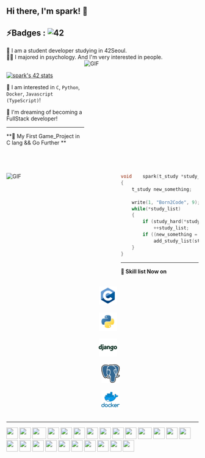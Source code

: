 ## Hi there, I'm spark! 👋


**⚡️Badges :** ![42](https://badgen.net/badge/Born2Code/spark/blue?cache=86400&icon=https://meta.intra.42.fr/assets/42_logo-7dfc9110a5319a308863b96bda33cea995046d1731cebb735e41b16255106c12.svg)
---

🌱 I am a student developer studying in 42Seoul.  
🏃🏻  I majored in psychology. And I'm very interested in people.  
<img align="right" alt="GIF" src="https://github.com/abhisheknaiidu/abhisheknaiidu/blob/master/code.gif?raw=true" width="300" height="295" />
<br/>

[![spark's 42 stats](https://badge42.herokuapp.com/api/stats/spark)](https://github.com/JaeSeoKim/badge42)

🙈 I am interested in `C`, `Python`,  `Docker`, `Javascript (TypeScript)`! 

🚀 I'm dreaming of becoming a FullStack developer!


---

**🚧 My First Game_Project in C lang && Go Further **

<img align="left" alt="GIF" src="https://postfiles.pstatic.net/MjAyMTA2MjFfMjM0/MDAxNjI0MjAzODQzNjM0.yC5IomTuP5ny29UEW2ltP9gwsB5WsKtlCckjrHDevCIg.oob1y8Fvp-cau8g0lpByyLQXBcGXLFTeLIjAaLScGkkg.GIF.123gk/ezgif.com-gif-maker_(1).gif" width="300" height="295" />
<br/>

```c
void	spark(t_study *study_list)
{
    t_study new_something;
    
    write(1, "Born2Code", 9);
    while(*study_list)
    {
        if (study_hard(*study_list) == DONE)
            ++study_list;
        if ((new_something = find_new_something()))
            add_study_list(study_list, new_something);
    }
}
```

---

**👷 Skill list Now on**

<div align="center" >
  <code>
    <img src="https://raw.githubusercontent.com/github/explore/80688e429a7d4ef2fca1e82350fe8e3517d3494d/topics/c/c.png" height="48" alt="C"/>
  </code>
  <code>
    <img src="https://raw.githubusercontent.com/github/explore/80688e429a7d4ef2fca1e82350fe8e3517d3494d/topics/python/python.png" height="48" alt="python"/>
  </code>
  <code>
    <img src="https://raw.githubusercontent.com/github/explore/80688e429a7d4ef2fca1e82350fe8e3517d3494d/topics/django/django.png" height="48" alt="django"/>
  </code>
  <code>
      <img src="https://raw.githubusercontent.com/github/explore/80688e429a7d4ef2fca1e82350fe8e3517d3494d/topics/postgresql/postgresql.png" height="48" alt="postgresql"/>
  </code>
  <code>
      <img src="https://raw.githubusercontent.com/github/explore/80688e429a7d4ef2fca1e82350fe8e3517d3494d/topics/docker/docker.png" height="48" alt="docker"/>
  </code>
</div>

---

<div>
    <img src="https://cultofthepartyparrot.com/parrots/hd/githubparrot.gif" width="30" height="30"/>
    <img src="https://cultofthepartyparrot.com/flags/hd/indiaparrot.gif" width="30" height="30"/>
    <img src="https://cultofthepartyparrot.com/parrots/asyncparrot.gif" width="36" height="30"/>
    <img src="https://cultofthepartyparrot.com/parrots/exceptionallyfastparrot.gif" width="30" height="30"/>
    <img src="https://cultofthepartyparrot.com/parrots/hd/60fpsparrot.gif" width="30" height="30"/>
    <img src="https://cultofthepartyparrot.com/parrots/hd/jumpingparrot.gif" width="30" height="30"/>
    <img src="https://cultofthepartyparrot.com/parrots/hd/opensourceparrot.gif" width="30" height="30"/>
    <img src="https://cultofthepartyparrot.com/parrots/hd/dealwithitnowparrot.gif" width="30" height="30"/>
    <img src="https://cultofthepartyparrot.com/parrots/hd/hypnoparrotlight.gif" width="30" height="30"/>
    <img src="https://cultofthepartyparrot.com/parrots/databaseparrot.gif" width="30" height="30"/>
    <img src="https://cultofthepartyparrot.com/parrots/fixparrot.gif" width="36" height="30"/>
    <img src="https://cultofthepartyparrot.com/parrots/hd/laptop_parrot.gif" width="30" height="30"/>
    <img src="https://cultofthepartyparrot.com/parrots/hd/spinningparrot.gif" width="30" height="30"/>
    <img src="https://cultofthepartyparrot.com/parrots/hd/levitationparrot.gif" width="30" height="30"/>
    <img src="https://cultofthepartyparrot.com/parrots/hd/meldparrot.gif" width="30" height="30"/>
    <img src="https://cultofthepartyparrot.com/parrots/slomoparrot.gif" width="30" height="30"/>
    <img src="https://cultofthepartyparrot.com/parrots/hd/moonwalkingparrot.gif" width="30" height="30"/>
    <img src="https://cultofthepartyparrot.com/parrots/hd/stableparrot.gif" width="30" height="30"/>
    <img src="https://cultofthepartyparrot.com/parrots/hd/scienceparrot.gif" width="30" height="30"/>
    <img src="https://cultofthepartyparrot.com/parrots/hd/pirateparrot.gif" width="30" height="30"/>
    <img src="https://cultofthepartyparrot.com/parrots/hd/footballparrot.gif" width="30" height="30"/>
    <img src="https://cultofthepartyparrot.com/parrots/hd/illuminatiparrot.gif" width="30" height="30"/>
    <img src="https://cultofthepartyparrot.com/parrots/hd/hypnoparrotdark.gif" width="30" height="30"/>
    <img src="https://cultofthepartyparrot.com/parrots/hd/mustacheparrot.gif" width="30" height="30"/>
</div>

